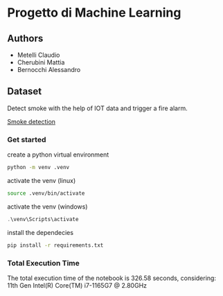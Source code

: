 # Progetto di Machine Learning

## Authors
 - Metelli Claudio
 - Cherubini Mattia
 - Bernocchi Alessandro
  
## Dataset

<p>
Detect smoke with the help of IOT data and trigger a fire alarm.
</p>

[Smoke detection](https://www.kaggle.com/datasets/deepcontractor/smoke-detection-dataset)


### Get started

create a python virtual environment
```bash
python -m venv .venv
```
activate the venv (linux)
```bash
source .venv/bin/activate
```
activate the venv (windows)

```powershell
.\venv\Scripts\activate
```
install the dependecies
```bash
pip install -r requirements.txt
```

### Total Execution Time

The total execution time of the notebook is 326.58 seconds, considering: 11th Gen Intel(R) Core(TM) i7-1165G7 @ 2.80GHz

